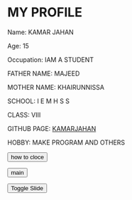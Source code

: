 


<!DOCTYPE html>





<html>
<head>
  <title>MY PROFILE</title>
</head>
<body>
  <h1>MY PROFILE</h1>
  <p>Name: KAMAR JAHAN</p>
  <p>Age: 15</p>
  <p>Occupation: IAM A STUDENT</p>
  <p>FATHER NAME: MAJEED</p>
  <p>MOTHER NAME: KHAIRUNNISSA</p>
  <p>SCHOOL: I E M H S S</p>
  <p>CLASS: VIII</p>
  <p>GITHUB PAGE: <a href="http://github.com/kamarjahan">KAMARJAHAN</a> </p>
  <p>HOBBY: MAKE PROGRAM AND OTHERS</p>
  
<button onclick="alert('<h1>Heading</h1><p>problem solves</p>')">how to cloce</button>

<button onclick="window.location.href='https://github.com/kamarjahan/kamarjahan.github.io/edit/master/main.html'">main</button>


<button id="slide-button">Toggle Slide</button>

<div id="side-slide">
  <h1>Side Slide</h1>
  <p>This is the content of the side slide.</p>
</div>


<script src="https://code.jquery.com/jquery-3.6.0.min.js"></script>

  
  
<style>
  #side-slide {
    width: 300px;
    height: 200px;
    background-color: #ddd;
    display: none;
  }
</style>

<script>
  $(document).ready(function() {
    $("#slide-button").click(function() {
      $("#side-slide").slideToggle();
    });
  });
</script>

</body>
</html>
